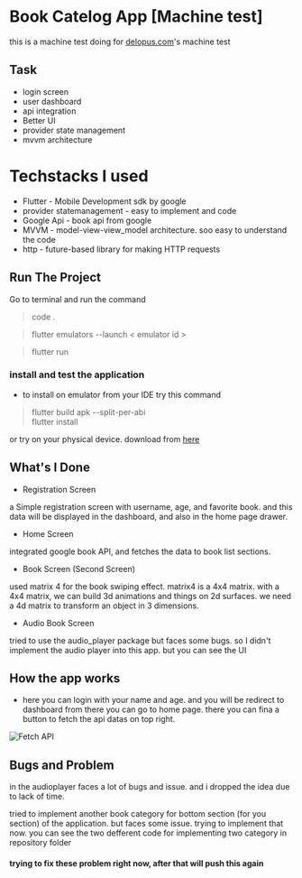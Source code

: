 # Book Catelog App [Machine test]

 this is a machine test doing for [delopus.com](https://www.delopus.com/project)'s machine test

## Task
- login screen
- user dashboard
- api integration
- Better UI
- provider state management
- mvvm architecture


# Techstacks I used

- Flutter - Mobile Development sdk by google
- provider statemanagement - easy to implement and code
- Google Api - book api from google
- MVVM - model-view-view_model architecture. soo easy to understand the code 
- http - future-based library for making HTTP requests


## Run The Project

Go to terminal and run the command
> code .

> flutter emulators --launch < emulator id >

> flutter run

### install and test the application

- to install on emulator from your IDE try this command
> flutter build apk --split-per-abi    
> flutter install 

or try on your physical device. download from [here](https://drive.google.com/file/d/1h0tQGT9v0kWYFVQ-fTNNGQzHMiqYmfuL/view?usp=sharing)


## What's I Done

- Registration Screen

a Simple registration screen with username, age, and favorite book. and this data will be displayed in the dashboard, and also in the home page drawer.
- Home Screen 

integrated google book API, and fetches the data to book list sections.
- Book Screen (Second Screen)

used matrix 4 for the book swiping effect. matrix4 is a 4x4 matrix. with a 4x4 matrix, we can build 3d animations and things on 2d surfaces. we need a 4d matrix to transform an object in 3 dimensions.
- Audio Book Screen

tried to use the audio_player package but faces some bugs. so I didn't implement the audio player into this app. but you can see the UI

## How the app works

- here you can login with your name and age. and you will be redirect to dashboard from there you can go to home page.
there you can fina a button to fetch the api datas on top right.

![Fetch API](https://lh3.googleusercontent.com/Bm-AgNjKfx-Jh_1ksYK-771qcJ5dfcLLpZDS9zFNLfB-sD1vE5RrDcpykBoIVKQHuolcAl-hUY69SYcgv7wbm4RuggFA-eevLSN_iEORnya02u0UgNtnKSuD2dnLIrKXFCI-ZOwamSJNzjCuhjyFLkYu2r3uIA692b0Lr_Sk3CW7si_T48uGpAA3KizJXRZuUdegjcw3hGD53pjVDrbV0seiLVFtIYLYXwiq6qbMJTzVImlWTIvYSBZuYPpmstLG69hzmwEVmIG4B698Jzy3URqeAVme4qTFasqFUkTFI1UAmNrnnK_f1RyL97rflTlK4dGP-ChT-TgZkpcLC4bWH0dujWSBkGYHpzAT_xJ9r0LlPsyhSXDdxmkvQ8TQ3Q0UPoS40SWO-4f_juqD_7iqYCLyqzXVKv1cDryW_cCQFREZIxsNe4CdKl-AYSKNSDxcj8ROxY7G6M7R2u7gNg0nIWgloVnd5fCwtPq-YYDnYM5AW4aYgicymkaT9zig-VeCq7x4QM7B-LEOw62-96sRFZBM7ZqCS9Q9p9wbChV-dp4HcZyUet4BHlyMv_v5pFyfI4q8ZXM2xu-YXCMRvN4UkBo6058zcs-RpNTj8fYrL2CjxJp6t89RmNrj5rharrSXXQGSxvnRVIe4rlK4NC5NzBt7UxLkAWP2yHfTrVY60vrNSQuUEJQ7HcwjogeyYWJTbrEUAF3DKx-DNvGdf4zFte8UICcQtoc3a0_jr8cqxCSbDyNcgxUVWbEcbxSCNd5c46Z2e1RSDNXD47_dNq1dV2JrN5BB6qg_PS1bs3SixLIF9rnZelR7diZ3QLyqnh_4AhEmQtxoJe1WWTcMzByP3yULA4VU7aQYy2fhXg2Qnkwh-6M5nLK6l4hvMdCStyWL3c93wBDdTZfeOrGfvojmCorkrk0NNJh7mC4nO9eDeedH7fUvPll_x9mwiJ5H3dTMh4lJr1a48Lk0Irc883nTTZRv07qsUoewjVjRchAembF97LOw1I8XkqXXjPWBMTrHaszsfrXDLkBNSYIsVaJtcQrOPL-yc-PeL-vQVPCwtFuDmJ0OxR_8M-bZ0SW-ggu_39nSQoqv73xCl2FC8O2GOa4wPA=w643-h687-no?authuser=1)


## Bugs and Problem 

in the audioplayer faces a lot of bugs and issue. and i dropped the idea due to lack of time.

tried to implement another book category for bottom section (for you section) of the application. but faces some issue. trying to implement that now. you can see the two defferent code for implementing two category in repository folder 

#### trying to fix these problem right now, after that will push this again

